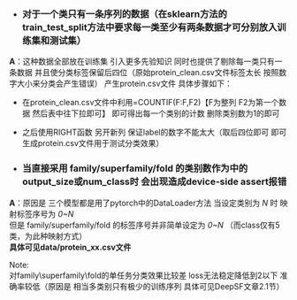 - ### 对于一个类只有一条序列的数据（在sklearn方法的train_test_split方法中要求每一类至少有两条数据才可分别放入训练集和测试集）

**A**：这种数据全部放在训练集 引入更多先验知识 
同时也提供了剔除每一类只有一条数据 并且使分类标签保留后四位（原始protein_clean.csv文件标签太长 按照数字大小来分类会产生错误） 产生protein.csv文件
具体步骤如下：
- 在protein_clean.csv文件中利用=COUNTIF(F:F,F2)【F为整列 F2为第一个数据 然后表中往下拉即可】 即可得出每一个类别的计数 删除类别数为1的即可
- 之后使用RIGHT函数 另开新列 保证label的数字不能太大（取后四位即可 即可生成protein.csv文件用于测试分类效果）

- ### 当直接采用 family/superfamily/fold 的类别数作为中的output_size或num_class时 会出现造成device-side assert报错
**A**：原因是 三个模型都是用了pytorch中的DataLoader方法 当设定类别为 *N* 时 映射标签序号为 *0~N*    
但是 family/superfamily/fold 的标签序号并非简单设定为 *0~N* （而class仅有5类，为此种映射方式）  
**具体可见data/protein_xx.csv文件**


Note:   
对family\superfamily\fold的单任务分类效果比较差 loss无法稳定降低到2以下 准确率较低（原因是 相当多类别只有极少的训练序列 具体可见DeepSF文章2.1节）
